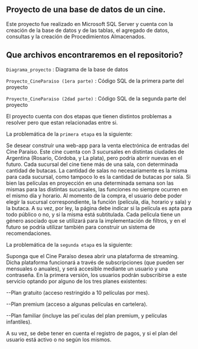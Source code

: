 ## Proyecto de una base de datos de un cine.

Este proyecto fue realizado en Microsoft SQL Server y cuenta con la creación de la base de datos y de las tablas, el agregado de datos, consultas y la creación de Procedimientos Almacenados.

## Que archivos encontraremos en el repositorio?

`Diagrama_proyecto` : Diagrama de la base de datos

`Proyecto_CineParaiso (1era parte)` : Código SQL de la primera parte del proyecto

`Proyecto_CineParaiso (2dad parte)` : Código SQL de la segunda parte del proyecto


El proyecto cuenta con dos etapas que tienen distintos problemas a resolver pero que estan relacionadas entre si.

La problemática de la `primera etapa` es la siguiente:

Se desear construír una web-app para la venta electrónica de entradas del Cine Paraíso. Este cine cuenta con 3 sucursales en distintas ciudades de Argentina (Rosario, Córdoba, y La plata), pero podría abrrir nuevas en el futuro. Cada sucursal del cine tiene más de una sala, con determinada cantidad de butacas. La cantidad de salas no necesariamente es la misma para cada sucursal, como tampoco lo es la cantidad de butacas por sala.
Si bien las películas en proyección en una determinada semana son las mismas para las distintas sucursales, las funciones no siempre ocurren en el mismo día y horario. Al momento de la compra, el usuario debe poder elegir la sucursal correspondiente, la función (película, día, horario y sala) y la butaca. A su vez, por ley, la página debe indicar si la película es apta para todo público o no, y si la misma está subtitulada. Cada película tiene un género asociado que se utilizará para la implementación de filtros, y en el futuro se podría utilizar también para construir un sistema de recomendaciones.

La problemática de la `segunda etapa` es la siguiente:

Suponga que el Cine Paraíso desea abrir una plataforma de streaming. Dicha plataforma funcionará a través de subscripciones (que pueden ser mensuales o anuales), y será accesible mediante un usuario y una contraseña. En la primera versión, los usuarios podrán subscribirse a este servicio optando por alguno de los tres planes existentes:

--Plan gratuito (acceso restringido a 10 películas por mes).

--Plan premium (acceso a algunas películas en cartelera).

--Plan familiar (incluye las pel´ıculas del plan premium, y películas infantiles).

A su vez, se debe tener en cuenta el registro de pagos, y si el plan del usuario está activo o no según los mismos.






